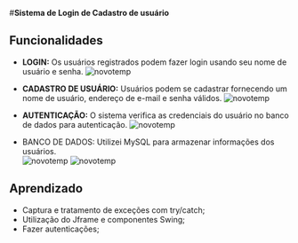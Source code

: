 #**Sistema de Login de Cadastro de usuário** 

## Funcionalidades  
- **LOGIN:** Os usuários registrados podem fazer login usando seu nome de usuário e senha.
![novotemp](https://github.com/G4M4-X/Cadastro-usuario/assets/73545523/016de135-edee-42c6-91a9-3369e0bea0d3)


- **CADASTRO DE USUÁRIO:** Usuários podem se cadastrar fornecendo um nome de usuário, endereço de e-mail e senha válidos.
![novotemp](https://github.com/G4M4-X/Cadastro-usuario/assets/73545523/35f46176-d891-4d01-89b4-dd2a75c2b3ac)

  
- **AUTENTICAÇÃO:** O sistema verifica as credenciais do usuário no banco de dados para autenticação.
![novotemp](https://github.com/G4M4-X/Cadastro-usuario/assets/73545523/8b30692f-15d9-48eb-9a18-40d4a3e78d2c)


- BANCO DE DADOS: Utilizei MySQL para armazenar informações dos usuários.  
![novotemp](https://github.com/G4M4-X/Cadastro-usuario/assets/73545523/e3020b41-c728-487c-a3b5-20741cdd0287)
![novotemp](https://github.com/G4M4-X/Cadastro-usuario/assets/73545523/bd72e046-b4bb-4318-854e-ce06f46dbaa3)

## Aprendizado
- Captura e tratamento de exceções com try/catch;
- Utilização do Jframe e componentes Swing;
- Fazer autenticações; 

